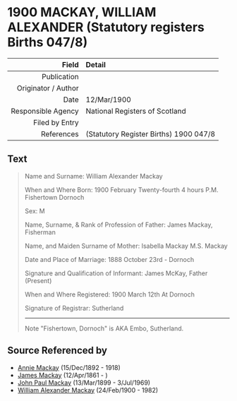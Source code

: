 ﻿---
layout: page
permalink: /sources/s72028925
---

# 1900 MACKAY, WILLIAM ALEXANDER (Statutory registers Births 047/8)

Field | Detail
---:|:---
Publication | 
Originator / Author | 
Date | 12/Mar/1900
Responsible Agency | National Registers of Scotland
Filed by Entry | 
References | (Statutory Register Births) 1900 047/8

## Text

> Name and Surname: William Alexander Mackay
>
> When and Where Born: 1900 February Twenty-fourth 4 hours P.M. Fishertown Dornoch
>
> Sex: M
>
> Name, Surname, & Rank of Profession of Father: James Mackay, Fisherman
>
> Name, and Maiden Surname of Mother: Isabella Mackay M.S. Mackay
>
> Date and Place of Marriage: 1888 October 23rd - Dornoch
>
> Signature and Qualification of Informant: James McKay, Father (Present)
>
> When and Where Registered: 1900 March 12th At Dornoch
>
> Signature of Registrar: Sutherland
>
> ---
>
> Note "Fishertown, Dornoch" is AKA Embo, Sutherland.
>

## Source Referenced by

* [Annie Mackay](../people/@51252926@-annie-mackay-b1892-12-15-d1918.md) (15/Dec/1892 - 1918)
* [James Mackay](../people/@60572122@-james-mackay-b1861-4-12-d.md) (12/Apr/1861 - )
* [John Paul Mackay](../people/@57646474@-john-paul-mackay-b1899-3-13-d1969-7-3.md) (13/Mar/1899 - 3/Jul/1969)
* [William Alexander Mackay](../people/@9383584@-william-alexander-mackay-b1900-2-24-d1982.md) (24/Feb/1900 - 1982)
